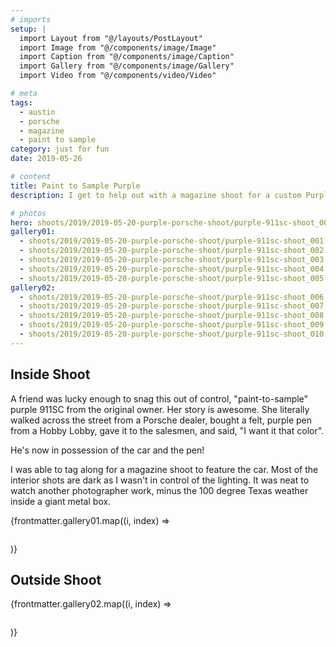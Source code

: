 ```yaml
---
# imports
setup: |
  import Layout from "@/layouts/PostLayout"
  import Image from "@/components/image/Image"
  import Caption from "@/components/image/Caption"
  import Gallery from "@/components/image/Gallery"
  import Video from "@/components/video/Video"

# meta
tags:
  - austin
  - porsche
  - magazine
  - paint to sample
category: just for fun
date: 2019-05-26

# content
title: Paint to Sample Purple
description: I get to help out with a magazine shoot for a custom Purple 911SC

# photos
hero: shoots/2019/2019-05-20-purple-porsche-shoot/purple-911sc-shoot_009.jpg
gallery01:
  - shoots/2019/2019-05-20-purple-porsche-shoot/purple-911sc-shoot_001.jpg
  - shoots/2019/2019-05-20-purple-porsche-shoot/purple-911sc-shoot_002.jpg
  - shoots/2019/2019-05-20-purple-porsche-shoot/purple-911sc-shoot_003.jpg
  - shoots/2019/2019-05-20-purple-porsche-shoot/purple-911sc-shoot_004.jpg
  - shoots/2019/2019-05-20-purple-porsche-shoot/purple-911sc-shoot_005.jpg
gallery02:
  - shoots/2019/2019-05-20-purple-porsche-shoot/purple-911sc-shoot_006.jpg
  - shoots/2019/2019-05-20-purple-porsche-shoot/purple-911sc-shoot_007.jpg
  - shoots/2019/2019-05-20-purple-porsche-shoot/purple-911sc-shoot_008.jpg
  - shoots/2019/2019-05-20-purple-porsche-shoot/purple-911sc-shoot_009.jpg
  - shoots/2019/2019-05-20-purple-porsche-shoot/purple-911sc-shoot_010.jpg
---
```


## Inside Shoot

A friend was lucky enough to snag this out of control, "paint-to-sample" purple 911SC from the original owner. Her story is awesome. She literally walked across the street from a Porsche dealer, bought a felt, purple pen from a Hobby Lobby, gave it to the salesmen, and said, "I want it that color".

He's now in possession of the car and the pen!

I was able to tag along for a magazine shoot to feature the car. Most of the interior shots are dark as I wasn't in control of the lighting. It was neat to watch another photographer work, minus the 100 degree Texas weather inside a giant metal box.

<div class="gallery">
    {frontmatter.gallery01.map((i, index) =>
        <Gallery file={i}>
            <figure>
                <picture>
                    <Image file={i} />
                </picture>
                <Caption file={i} showMeta={true}>
            </figure>
        </Gallery>
    )}
</div>

## Outside Shoot

<div class="gallery">
    {frontmatter.gallery02.map((i, index) =>
        <Gallery file={i}>
            <figure>
                <picture>
                    <Image file={i} />
                </picture>
                <Caption file={i} showMeta={true}>
            </figure>
        </Gallery>
    )}
</div>